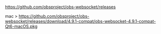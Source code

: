 https://github.com/obsproject/obs-websocket/releases

mac > https://github.com/obsproject/obs-websocket/releases/download/4.9.1-compat/obs-websocket-4.9.1-compat-Qt6-macOS.pkg